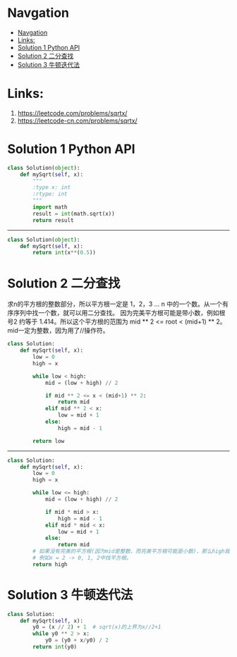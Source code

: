# Navgation
- [Navgation](#navgation)
- [Links:](#links)
- [Solution 1 Python API](#solution-1-python-api)
- [Solution 2 二分查找](#solution-2-%e4%ba%8c%e5%88%86%e6%9f%a5%e6%89%be)
- [Solution 3 牛顿迭代法](#solution-3-%e7%89%9b%e9%a1%bf%e8%bf%ad%e4%bb%a3%e6%b3%95)

# Links:
1. https://leetcode.com/problems/sqrtx/
2. https://leetcode-cn.com/problems/sqrtx/


# Solution 1 Python API
```python
class Solution(object):
    def mySqrt(self, x):
        """
        :type x: int
        :rtype: int
        """
        import math
        result = int(math.sqrt(x))
        return result
```
---
```python
class Solution(object):
    def mySqrt(self, x):
        return int(x**(0.5))
```

# Solution 2 二分查找
求n的平方根的整数部分，所以平方根一定是 1，2，3 ... n 中的一个数。从一个有序序列中找一个数，就可以用二分查找。
因为完美平方根可能是带小数，例如根号2 约等于 1.414。所以这个平方根的范围为 mid ** 2 <= root < (mid+1) ** 2。mid一定为整数，因为用了//操作符。
```python
class Solution:
    def mySqrt(self, x):
        low = 0
        high = x

        while low < high:
            mid = (low + high) // 2

            if mid ** 2 <= x < (mid+1) ** 2:
                return mid
            elif mid ** 2 < x:
                low = mid + 1
            else:
                high = mid - 1

        return low
```
---
```python
class Solution:
    def mySqrt(self, x):
        low = 0
        high = x

        while low <= high:
            mid = (low + high) // 2

            if mid * mid > x:
                high = mid - 1
            elif mid * mid < x:
                low = mid + 1
            else:
                return mid
        # 如果没有完美的平方根(因为mid是整数，而完美平方根可能是小数)，那么high就在完美平方根的左边，left就在完美平方根的右边
        # 例如x = 2 -> 0, 1, 2中找平方根。
        return high
```

# Solution 3 牛顿迭代法
```python
class Solution:
    def mySqrt(self, x):
        y0 = (x // 2) + 1  # sqrt(x)的上界为x//2+1
        while y0 ** 2 > x:
            y0 = (y0 + x/y0) / 2
        return int(y0)
```